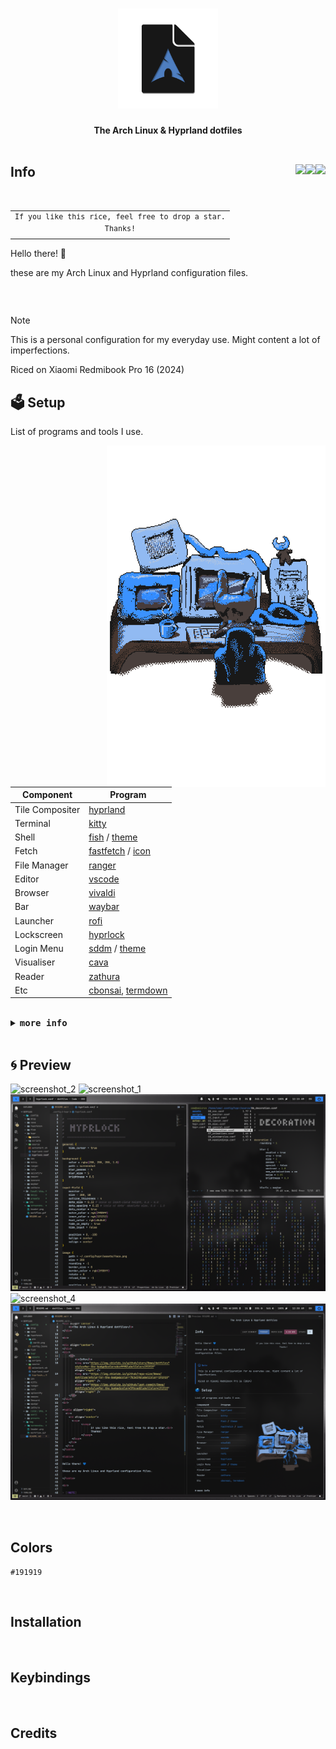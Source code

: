 <h1 align="center">
    <div align="center">
        <img src="img/header.png" width=160>
    </div>
</h1>

<div align="center">
    <b>The Arch Linux & Hyprland dotfiles</b>
</div>

<br>

<div align="center">
</div>
<div>
    <h2>
        <b>Info</b> 
        <img src="https://img.shields.io/github/stars/0mwa/dotfiles?style=for-the-badge&color=dcefff&labelColor=191919" align="right" />  
        <img src="https://img.shields.io/github/repo-size/0mwa/dotfiles?style=for-the-badge&color=7b3e59&labelColor=191919" align="right" />
        <img src="https://img.shields.io/github/last-commit/0mwa/dotfiles?style=for-the-badge&color=3f6cad&labelColor=191919" align="right" /> 
    </h2>
</div>
<br>

<table align="right">
  <tr>
    <td align="center">
      <sup>
            <samp>
                  If you like this rice, feel free to drop a star.<br>
                  Thanks!
            </samp>
      </sup>
    </td>
  </tr>
</table>

<table>

Hello there! 💙 

these are my Arch Linux and Hyprland configuration files.

</table>

<br>

> [!NOTE]
> This is a personal configuration for my everyday use. Might content a lot of imperfections. 
>
> Riced on Xiaomi Redmibook Pro 16 (2024)

## 🗳️ Setup

List of programs and tools I use.

[<img src="./img/workflow.gif" align="right" width="350" vertical-align="center">](https://x.com/MasonLindroth)

Component           | Program                                                                                                         |
|-------------------|----------------------------------------------------------------------------------------------------------------|
| Tile Compositer   | [hyprland](https://github.com/hyprwm/Hyprland)                                                                 |
| Terminal          | [kitty](https://github.com/kovidgoyal/kitty)                                                                   |
| Shell             | [fish](https://github.com/fish-shell/fish-shell) / [theme](https://github.com/IlanCosman/tide)                 |
| Fetch             | [fastfetch](https://github.com/fastfetch-cli/fastfetch) / [icon](/.config/fastfetch/pic/earth.png)             |
| File Manager      | [ranger](https://github.com/ranger/ranger)                                                                     |
| Editor            | [vscode](https://github.com/microsoft/vscode)                                                                  |
| Browser           | [vivaldi](https://vivaldi.com)                                                                                 |
| Bar               | [waybar](https://github.com/Alexays/Waybar)                                                                    |
| Launcher          | [rofi](https://github.com/davatorium/rofi)                                                                     |
| Lockscreen        | [hyprlock](https://github.com/hyprwm/hyprlock)                                                                 |
| Login Menu        | [sddm](https://github.com/sddm/sddm) / [theme](https://github.com/stepanzubkov/where-is-my-sddm-theme)         |
| Visualiser        | [cava](https://github.com/karlstav/cava)                                                                       |
| Reader            | [zathura](https://github.com/pwmt/zathura)                                                                     |
| Etc               | [cbonsai](https://github.com/mhzawadi/homebrew-cbonsai), [termdown](https://github.com/trehn/termdown)         |

<br>

<details close>
    <summary><samp><b>more info</b></samp></summary>

<br>

- Font
  - [JetbrainsMono NF](https://github.com/ryanoasis/nerd-fonts) 
- Icons
  - [Papirus (White)](https://github.com/PapirusDevelopmentTeam/papirus-icon-theme)
- GTK
  - [Materia Dark Compact](https://github.com/nana-4/materia-theme)
- Cursor
  - [Bibata Modern Ice](https://github.com/ful1e5/Bibata_Cursor?tab=readme-ov-file)
- BootLoader
  - systemd-boot

</details>

<br>     

## 🌀 Preview

![screenshot_2](./img/screenshots/screenshot_2.png)
![screenshot_1](./img/screenshots/screenshot_1.png)
![screenshot_3](./img/screenshots/screenshot_3.png)
![screenshot_4](./img/screenshots/screenshot_4.png)
![screenshot_5](./img/screenshots/screenshot_5.png)

<br>

## Colors

`#191919`

<br>

## Installation

<br>

## Keybindings

<br>

## Credits
